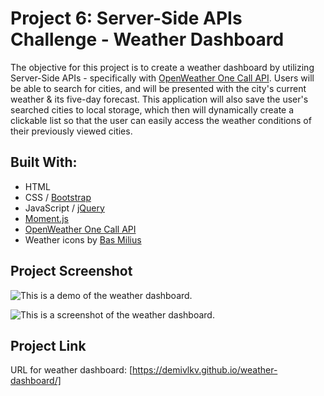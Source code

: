 # Project 6: Server-Side APIs Challenge - Weather Dashboard
The objective for this project is to create a weather dashboard by utilizing Server-Side APIs - specifically with [OpenWeather One Call API](https://openweathermap.org/). Users will be able to search for cities, and will be presented with the city's current weather & its five-day forecast. This application will also save the user's  searched cities to local storage, which then will dynamically create a clickable list so that the user can easily access the weather conditions of their previously viewed cities.

## Built With:
- HTML
- CSS / [Bootstrap](https://getbootstrap.com/)
- JavaScript / [jQuery](https://jquery.com/)
- [Moment.js](https://momentjs.com/)
- [OpenWeather One Call API](https://openweathermap.org/)
- Weather icons by [Bas Milius](https://github.com/basmilius/weather-icons)

## Project Screenshot
![This is a demo of the weather dashboard.](/../main/assets/images/demo.gif)

![This is a screenshot of the weather dashboard.](/../main/assets/images/screenshot.png)

## Project Link
URL for weather dashboard: [https://demivlkv.github.io/weather-dashboard/]